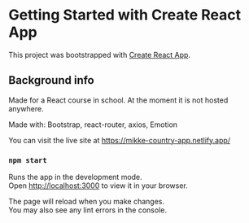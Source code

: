 # Getting Started with Create React App

This project was bootstrapped with [Create React App](https://github.com/facebook/create-react-app).

## Background info

Made for a React course in school. At the moment it is not hosted anywhere.

Made with: Bootstrap, react-router, axios, Emotion

You can visit the live site at https://mikke-country-app.netlify.app/

### `npm start`

Runs the app in the development mode.\
Open [http://localhost:3000](http://localhost:3000) to view it in your browser.

The page will reload when you make changes.\
You may also see any lint errors in the console.
